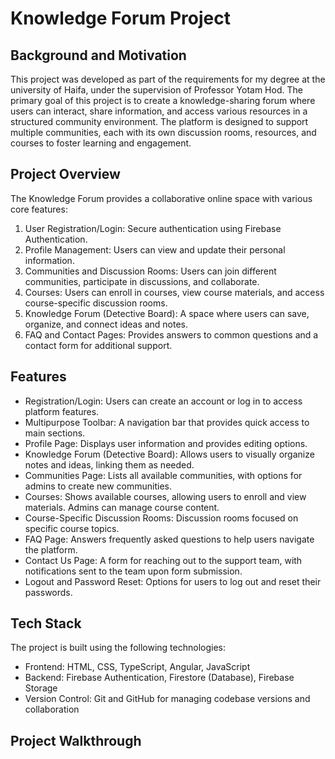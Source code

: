
# Knowledge Forum Project



## Background and Motivation

This project was developed as part of the requirements for my degree at the university of Haifa, under the supervision of Professor Yotam Hod. The primary goal of this project is to create a knowledge-sharing forum where users can interact, share information, and access various resources in a structured community environment. The platform is designed to support multiple communities, each with its own discussion rooms, resources, and courses to foster learning and engagement.
## Project Overview

The Knowledge Forum provides a collaborative online space with various core features:

1. User Registration/Login: Secure authentication using Firebase Authentication.
2. Profile Management: Users can view and update their personal information.
3. Communities and Discussion Rooms: Users can join different communities, participate in discussions, and collaborate.
4. Courses: Users can enroll in courses, view course materials, and access course-specific discussion rooms.
5. Knowledge Forum (Detective Board): A space where users can save, organize, and connect ideas and notes.
6. FAQ and Contact Pages: Provides answers to common questions and a contact form for additional support.
## Features
* Registration/Login: Users can create an account or log in to access platform features.
* Multipurpose Toolbar: A navigation bar that provides quick access to main sections.
* Profile Page: Displays user information and provides editing options.
* Knowledge Forum (Detective Board): Allows users to visually organize notes and ideas, linking them as needed.
* Communities Page: Lists all available communities, with options for admins to create new communities.
* Courses: Shows available courses, allowing users to enroll and view materials. Admins can manage course content.
* Course-Specific Discussion Rooms: Discussion rooms focused on specific course topics.
* FAQ Page: Answers frequently asked questions to help users navigate the platform.
* Contact Us Page: A form for reaching out to the support team, with notifications sent to the team upon form submission.
* Logout and Password Reset: Options for users to log out and reset their passwords.
## Tech Stack

The project is built using the following technologies:

* Frontend: HTML, CSS, TypeScript, Angular, JavaScript
* Backend: Firebase Authentication, Firestore (Database), Firebase Storage
* Version Control: Git and GitHub for managing codebase versions and collaboration
## Project Walkthrough

